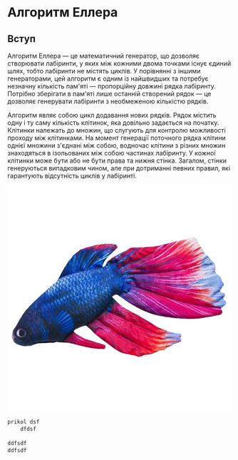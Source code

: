 # Алгоритм Еллера

## Вступ

Алгоритм Еллера — це математичний генератор, що дозволяє створювати лабіринти,
у яких між кожними двома точками існує єдиний шлях, тобто лабіринти не містять
циклів. У порівнянні з іншими генераторами, цей алгоритм є одним із найшвидших
та потребує незначну кількість пам'яті — пропорційну довжині рядка лабіринту.
Потрібно зберігати в пам'яті лише останній створений рядок — це дозволяє
генерувати лабіринти з необмеженою кількістю рядків.

Алгоритм являє собою цикл додавання нових рядків. Рядок містить одну і ту саму
кількість клітинок, яка довільно задається на початку. Клітинки належать до
множин, що слугують для контролю можливості проходу між клітинками. На момент
генерації поточного рядка клітини однієї множини з'єднані між собою, водночас
клітини з різних множин знаходяться в ізольованих між собою частинах лабіринту.
У кожної клітинки може бути або не бути права та нижня стінка. Загалом, стінки
генеруються випадковим чином, але при дотриманні певних правил, які гарантують
відсутність циклів у лабіринті.

![fish](/images/img.webp)

``` gdscript
prikol dsf
    dfdsf

ddfsdf
ddfsdf
```
